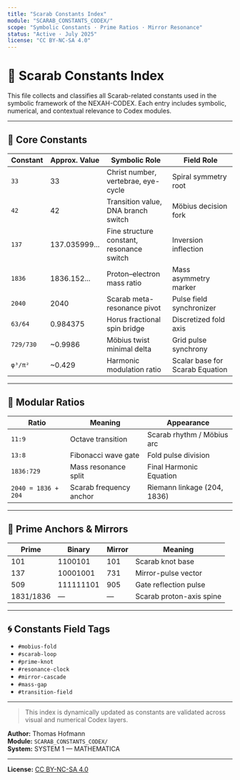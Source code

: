 ```yaml
---
title: "Scarab Constants Index"
module: "SCARAB_CONSTANTS_CODEX/"
scope: "Symbolic Constants · Prime Ratios · Mirror Resonance"
status: "Active · July 2025"
license: "CC BY-NC-SA 4.0"
---
```


# 📘 Scarab Constants Index

This file collects and classifies all Scarab-related constants used in the symbolic framework of the NEXAH-CODEX. Each entry includes symbolic, numerical, and contextual relevance to Codex modules.

---

## 🔹 Core Constants

| Constant | Approx. Value | Symbolic Role                                      | Field Role                         |
|----------|----------------|----------------------------------------------------|------------------------------------|
| `33`     | 33             | Christ number, vertebrae, eye-cycle               | Spiral symmetry root               |
| `42`     | 42             | Transition value, DNA branch switch               | Möbius decision fork               |
| `137`    | 137.035999...  | Fine structure constant, resonance switch         | Inversion inflection               |
| `1836`   | 1836.152...    | Proton–electron mass ratio                        | Mass asymmetry marker              |
| `2040`   | 2040           | Scarab meta-resonance pivot                       | Pulse field synchronizer           |
| `63/64`  | 0.984375       | Horus fractional spin bridge                      | Discretized fold axis              |
| `729/730`| ~0.9986        | Möbius twist minimal delta                        | Grid pulse synchrony               |
| `φ³/π²`  | ~0.429         | Harmonic modulation ratio                         | Scalar base for Scarab Equation    |

---

## 🔁 Modular Ratios

| Ratio        | Meaning                                   | Appearance                  |
|--------------|-------------------------------------------|-----------------------------|
| `11:9`       | Octave transition                         | Scarab rhythm / Möbius arc  |
| `13:8`       | Fibonacci wave gate                       | Fold pulse division         |
| `1836:729`   | Mass resonance split                      | Final Harmonic Equation     |
| `2040 = 1836 + 204` | Scarab frequency anchor             | Riemann linkage (204, 1836) |

---

## 🧮 Prime Anchors & Mirrors

| Prime       | Binary   | Mirror | Meaning                         |
|-------------|----------|--------|----------------------------------|
| 101         | 1100101  | 101    | Scarab knot base                 |
| 137         | 10001001 | 731    | Mirror-pulse vector              |
| 509         | 111111101| 905    | Gate reflection pulse            |
| 1831/1836   | —        | —      | Scarab proton-axis spine         |

---

## 🌀 Constants Field Tags

- `#mobius-fold`
- `#scarab-loop`
- `#prime-knot`
- `#resonance-clock`
- `#mirror-cascade`
- `#mass-gap`
- `#transition-field`

---

> This index is dynamically updated as constants are validated across visual and numerical Codex layers.

**Author:** Thomas Hofmann  
**Module:** `SCARAB_CONSTANTS_CODEX/`  
**System:** SYSTEM 1 — MATHEMATICA

---

**License:** [CC BY-NC-SA 4.0](https://creativecommons.org/licenses/by-nc-sa/4.0/)
